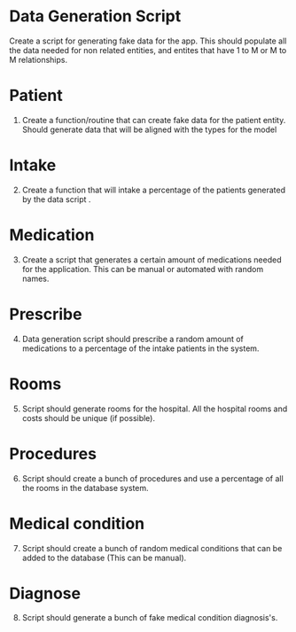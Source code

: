 # Data Generation Script

Create a script for generating fake data for the app. This should populate all the data needed for non related entities, and entites that have 1 to M or M to M relationships. 

# Patient
1. Create a function/routine that can create fake data for the patient entity. Should generate data that will be aligned with the types for the model

# Intake
2. Create a function that will intake a percentage of the patients generated by the data script .


# Medication
3. Create a script that generates a certain amount of medications needed for the application. This can be manual or automated with random names. 

# Prescribe
4. Data generation script should prescribe a random amount of medications to a percentage of the intake patients in the system. 


# Rooms
5. Script should generate rooms for the hospital. All the hospital rooms and costs should be unique (if possible). 

# Procedures
6. Script should create a bunch of procedures and use a percentage of all the rooms in the database system. 

# Medical condition
7. Script should create a bunch of random medical conditions that can be added to the database (This can be manual). 

# Diagnose
8. Script should generate a bunch of fake medical condition diagnosis's. 
